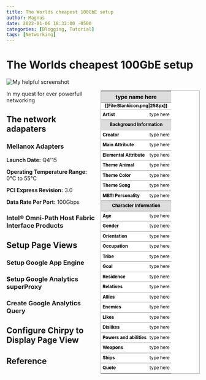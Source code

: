 ```yaml
---
title: The Worlds cheapest 100GbE setup 
author: Magnus
date: 2022-01-06 18:32:00 -0500
categories: [Blogging, Tutorial]
tags: [Networking]
---
```


# The Worlds cheapest 100GbE setup

![My helpful screenshot](https://i.ebayimg.com/images/g/DMsAAOSwFNZidXoA/s-l1600.jpg)

<table style="float:right; width:258px; margin:0 0 7px 14px; border-collapse:collapse; background:#fff; border:1px solid #999; line-height:1.5; color:#000; font-size:smaller;"><tr>
<th colspan="2" style="background:#ddd; border-bottom:1px solid #999; font-size:larger; padding:4px; text-align:center;">type name here</th></tr>
<tr style="border-bottom:1px solid #999;"><th colspan="2" style="padding:0;">[[File:Blankicon.png|258px]]</th></tr>
<tr>
<td style="padding:4px;"><b>Artist</b></td>
<td style="padding:4px;">type here</td>
</tr>
<tr><th colspan="2" style="background:#ddd; border-bottom:1px solid #999; border-top:1px solid #999; padding:4px; text-align:center;">Background Information</th></tr>
<tr style="border-bottom:1px solid #999;">
<td style="padding:4px;"><b>Creator</b></td>
<td style="padding:4px;">type here</td>
</tr>
<tr style="border-bottom:1px solid #999;">
<td style="padding:4px;"><b>Main Attribute</b></td>
<td style="padding:4px;">type here</td>
</tr>
<tr style="border-bottom:1px solid #999;">
<td style="padding:4px;"><b>Elemental Attribute</b></td>
<td style="padding:4px;">type here</td>
</tr>
<tr style="border-bottom:1px solid #999;">
<td style="padding:4px;"><b>Theme Animal</b></td>
<td style="padding:4px;">type here</td>
</tr>
<tr style="border-bottom:1px solid #999;">
<td style="padding:4px;"><b>Theme Color</b></td>
<td style="padding:4px;">type here</td>
</tr>
<tr style="border-bottom:1px solid #999;">
<td style="padding:4px;"><b>Theme Song</b></td>
<td style="padding:4px;">type here</td>
</tr>
<tr style="border-bottom:1px solid #999;">
<td style="padding:4px;"><b>MBTI Personality</b></td>
<td style="padding:4px;">type here</td>
</tr>
<tr><th colspan="2" style="background:#ddd; border-bottom:1px solid #999; padding:4px; text-align:center;">Character Information</th></tr>
<tr style="border-bottom:1px solid #999;">
<td style="padding:4px;"><b>Age</b></td>
<td style="padding:4px;">type here</td>
</tr>
<tr style="border-bottom:1px solid #999;">
<td style="padding:4px;"><b>Gender</b></td>
<td style="padding:4px;">type here</td>
</tr>
<tr style="border-bottom:1px solid #999;">
<td style="padding:4px;"><b>Orientation</b></td>
<td style="padding:4px;">type here</td>
</tr>
<tr style="border-bottom:1px solid #999;">
<td style="padding:4px;"><b>Occupation</b></td>
<td style="padding:4px;">type here</td>
</tr>
<tr style="border-bottom:1px solid #999;">
<td style="padding:4px;"><b>Tribe</b></td>
<td style="padding:4px;">type here</td>
</tr>
<tr style="border-bottom:1px solid #999;">
<td style="padding:4px;"><b>Goal</b></td>
<td style="padding:4px;">type here</td>
</tr>
<tr style="border-bottom:1px solid #999;">
<td style="padding:4px;"><b>Residence</b></td>
<td style="padding:4px;">type here</td>
</tr>
<tr style="border-bottom:1px solid #999;">
<td style="padding:4px;"><b>Relatives</b></td>
<td style="padding:4px;">type here</td>
</tr>
<tr style="border-bottom:1px solid #999;">
<td style="padding:4px;"><b>Allies</b></td>
<td style="padding:4px;">type here</td>
</tr>
<tr style="border-bottom:1px solid #999;">
<td style="padding:4px;"><b>Enemies</b></td>
<td style="padding:4px;">type here</td>
</tr>
<tr style="border-bottom:1px solid #999;">
<td style="padding:4px;"><b>Likes</b></td>
<td style="padding:4px;">type here</td>
</tr>
<tr style="border-bottom:1px solid #999;">
<td style="padding:4px;"><b>Dislikes</b></td>
<td style="padding:4px;">type here</td>
</tr>
<tr style="border-bottom:1px solid #999;">
<td style="padding:4px;"><b>Powers and abilities</b></td>
<td style="padding:4px;">type here</td>
</tr>
<tr style="border-bottom:1px solid #999;">
<td style="padding:4px;"><b>Weapons</b></td>
<td style="padding:4px;">type here</td>
</tr>
<tr style="border-bottom:1px solid #999;">
<td style="padding:4px;"><b>Ships</b></td>
<td style="padding:4px;">type here</td>
</tr>
<tr style="border-bottom:1px solid #999;">
<td style="padding:4px;"><b>Quote</b></td>
<td style="padding:4px;">type here</td>
</tr>
</table>


In my quest for ever powerfull networking 




## The network adapaters

### Mellanox Adapters

**Launch Date:** Q4'15

**Operating Temperature Range:** 0°C to 55°C

**PCI Express Revision:** 3.0

**Data Rate Per Port:** 100Gbps


### Intel® Omni-Path Host Fabric Interface Products

## Setup Page Views

### Setup Google App Engine

### Setup Google Analytics superProxy

### Create Google Analytics Query

## Configure Chirpy to Display Page View

## Reference


